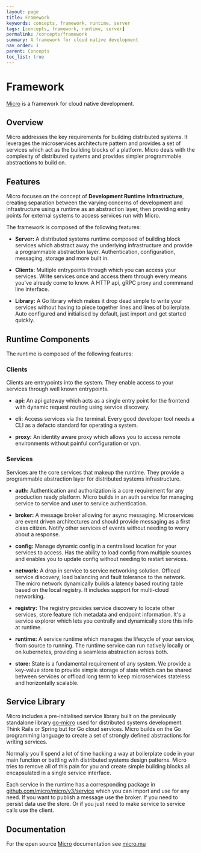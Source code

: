 ```yaml
---
layout: page
title: Framework
keywords: concepts, framework, runtime, server
tags: [concepts, framework, runtime, server]
permalink: /concepts/framework
summary: A framework for cloud native development
nav_order: 1
parent: Concepts
toc_list: true
---
```



# Framework

[Micro](https://micro.mu) is a framework for cloud native development.

## Overview

Micro addresses the key requirements for building distributed systems. 
It leverages the microservices architecture pattern and provides a set of services which act as the building blocks 
of a platform. Micro deals with the complexity of distributed systems and provides simpler programmable abstractions to build on.

## Features

Micro focuses on the concept of <b>Development Runtime Infrastructure</b>, creating separation between the varying 
concerns of development and infrastructure using a runtime as an abstraction layer, then providing entry points 
for external systems to access services run with Micro.

The framework is composed of the following features:

- **Server:** A distributed systems runtime composed of building block services which abstract away the underlying infrastructure 
and provide a programmable abstraction layer. Authentication, configuration, messaging, storage and more built in.

- **Clients:** Multiple entrypoints through which you can access your services. Write services once and access them through every means 
you've already come to know. A HTTP api, gRPC proxy and commmand line interface.

- **Library:** A Go library which makes it drop dead simple to write your services without having to piece together lines and lines of 
boilerplate. Auto configured and initialised by default, just import and get started quickly.


## Runtime Components

The runtime is composed of the following features:

### Clients

Clients are entrypoints into the system. They enable access to your services through well known entrypoints.

- **api:** An api gateway which acts as a single entry point for the frontend with dynamic request routing using service discovery. 

- **cli:** Access services via the terminal. Every good developer tool needs a CLI as a defacto standard for operating a system. 

- **proxy:** An identity aware proxy which allows you to access remote environments without painful configuration or vpn.

### Services

Services are the core services that makeup the runtime. They provide a programmable abstraction layer for distributed systems infrastructure.

- **auth:** Authentication and authorization is a core requirement for any production ready platform. Micro builds in an auth service 
for managing service to service and user to service authentication.

- **broker:** A message broker allowing for async messaging. Microservices are event driven architectures and should provide messaging as a first
class citizen. Notify other services of events without needing to worry about a response.

- **config:** Manage dynamic config in a centralised location for your services to access. Has the ability to load config from multiple 
sources and enables you to update config without needing to restart services.

- **network:** A drop in service to service networking solution. Offload service discovery, load balancing and fault tolerance to the network.
The micro network dynamically builds a latency based routing table based on the local registry. It includes support for multi-cloud networking.

- **registry:** The registry provides service discovery to locate other services, store feature rich metadata and endpoint information. It's a
service explorer which lets you centrally and dynamically store this info at runtime.

- **runtime:** A service runtime which manages the lifecycle of your service, from source to running. The runtime service can run natively locally 
or on kubernetes, providing a seamless abstraction across both.

- **store:** State is a fundamental requirement of any system. We provide a key-value store to provide simple storage of state which can be shared
between services or offload long term to keep microservices stateless and horizontally scalable.

## Service Library

Micro includes a pre-initialised service library built on the previously standalone library [go-micro](https://github.com/micro/go-micro) used for distributed systems development. 
Think Rails or Spring but for Go cloud services. Micro builds on the Go programming language to create a set of strongly defined abstractions for writing services.

Normally you'll spend a lot of time hacking a way at boilerplate code in your main function or battling with distributed systems 
design patterns. Micro tries to remove all of this pain for you and create simple building blocks all encapsulated in a single 
service interface.

Each service in the runtime has a corresponding package in [github.com/micro/micro/v3/service](https://github.com/micro/micro/tree/master/service) which 
you can import and use for any need. If you want to publish a message use the broker. If you need to persist data use the store. Or if you just need 
to make service to service calls use the client.

## Documentation

For the open source [Micro](https://github.com/micro/micro) documentation see [micro.mu](https://micro.mu)
